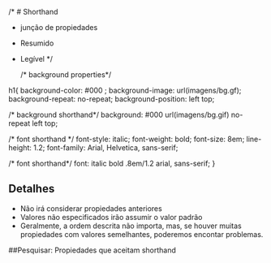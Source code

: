 /* # Shorthand

* junção de propiedades
* Resumido
* Legível */



  /* background properties*/
  
h1{
  background-color: #000 ;
  background-image: url(imagens/bg.gf);
  background-repeat: no-repeat;
  background-position: left top;

  /* background shorthand*/
  background: #000 url(imagens/bg.gif) no-repeat left top;

  /* font shorthand */
  font-style: italic;
  font-weight: bold;
  font-size: 8em;
  line-height: 1.2;
  font-family: Arial, Helvetica, sans-serif;

  /* font shorthand*/
  font: italic bold .8em/1.2 arial, sans-serif;
}

## Detalhes
* Não irá considerar propiedades anteriores
* Valores não especificados irão assumir o valor padrão
* Geralmente, a ordem descrita não importa, mas, se houver muitas propiedades com valores semelhantes, poderemos encontar problemas.

##Pesquisar: Propiedades que aceitam shorthand